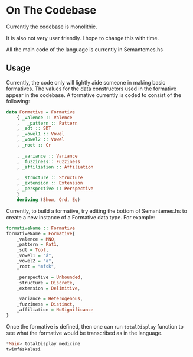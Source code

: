 # On The Codebase

Currently the codebase is monolithic.

It is also not very user friendly.
I hope to change this with time.

All the main code of the language is currently in Semantemes.hs

## Usage

Currently, the code only will lightly aide someone in making basic formatives. The values for the data constructors used in the formative appear in the codebase.
A formative currently is coded to consist of the following:

```hs
data Formative = Formative
    { _valence :: Valence
    ,   _pattern :: Pattern
    , _sdt :: SDT
    , _vowel1 :: Vowel
    , _vowel2 :: Vowel
    , _root :: Cr
    
    , _variance :: Variance
    , _fuzziness:: Fuzziness
    , _affiliation :: Affiliation

    , _structure :: Structure
    , _extension :: Extension
    , _perspective :: Perspective
    }
    deriving (Show, Ord, Eq)
```

Currently, to build a formative, try editing the bottom of Semantemes.hs to create a new instance of a Formative data type. For example:

```hs
formativeName :: Formative
formativeName = Formative{
    _valence = MNO,
    _pattern = Pat1,
    _sdt = Tool,
    _vowel1 = "á",
    _vowel2 = "a",
    _root = "mfsk",

    _perspective = Unbounded,
    _structure = Discrete,
    _extension = Delimitive,

    _variance = Heterogenous,
    _fuzziness = Distinct,
    _affiliation = NoSignificance
}
```

Once the formative is defined, then one can run ``totalDisplay`` function to see what the formative would be transcribed as in the language.

```hs
*Main> totalDisplay medicine
twimfáskalasi
```